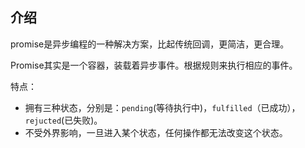 ## 介绍
promise是异步编程的一种解决方案，比起传统回调，更简洁，更合理。


Promise其实是一个容器，装载着异步事件。根据规则来执行相应的事件。


特点：

* 拥有三种状态，分别是：`pending`(等待执行中)，`fulfilled`（已成功），`rejucted`(已失败)。
* 不受外界影响，一旦进入某个状态，任何操作都无法改变这个状态。


